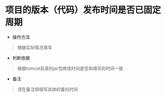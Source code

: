 # 项目的版本（代码）发布时间是否已固定周期

- 操作方法
> 根据实际情况填写

- 判断依据
> 根据tomcat目录的jar包修改时间是否和填写的时间一致

- 备注
> 须在备注侧填写具体的备份时间

